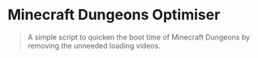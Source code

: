 # Minecraft Dungeons Optimiser

> A simple script to quicken the boot time of Minecraft Dungeons by removing the unneeded loading videos.
